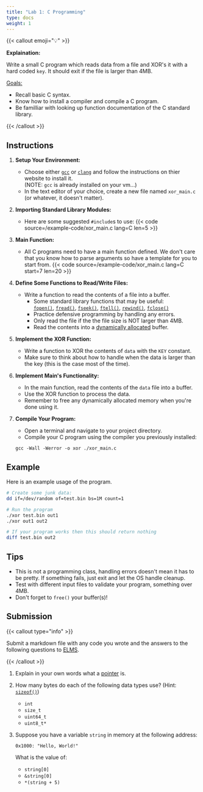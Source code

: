 ```yaml
---
title: "Lab 1: C Programming"
type: docs
weight: 1
---
```


{{< callout emoji="💡" >}}

**Explaination:**

Write a small C program which reads data from a file and XOR's it with a hard
coded `key`. It should exit if the file is larger than 4MB.

<u>Goals:</u>

- Recall basic C syntax.
- Know how to install a compiler and compile a C program.
- Be familliar with looking up function documentation of the C standard library.

{{< /callout >}}

## Instructions

1. **Setup Your Environment:**

   - Choose either [`gcc`](https://gcc.gnu.org/) or
     [`clang`](https://clang.llvm.org/) and follow the instructions on thier
     website to install it. <br> (NOTE: `gcc` is already installed on your
     vm...)
   - In the text editor of your choice, create a new file named `xor_main.c` (or
     whatever, it doesn't matter).

1. **Importing Standard Library Modules:**

   - Here are some suggested `#include`s to use: {{< code
     source=/example-code/xor_main.c lang=C len=5 >}}

1. **Main Function:**

   - All C programs need to have a main function defined. We don't care that you
     know how to parse arguments so have a template for you to start from. {{<
     code source=/example-code/xor_main.c lang=C start=7 len=20 >}}

1. **Define Some Functions to Read/Write Files:**

   - Write a function to read the contents of a file into a buffer.
     - Some standard library functions that may be useful: <br>
       [`fopen()`](https://en.cppreference.com/w/c/io/fopen),
       [`fread()`](https://en.cppreference.com/w/c/io/fread),
       [`fseek()`](https://en.cppreference.com/w/c/io/fseek),
       [`ftell()`](https://en.cppreference.com/w/c/io/ftell),
       [`rewind()`](https://en.cppreference.com/w/c/io/rewind),
       [`fclose()`](https://en.cppreference.com/w/c/io/fclose)
     - Practice defensive programming by handling any errors.
     - Only read the file if the the file size is NOT larger than 4MB.
     - Read the contents into a
       [dynamically allocated](https://en.cppreference.com/w/c/memory/malloc)
       buffer.

1. **Implement the XOR Function:**

   - Write a function to XOR the contents of `data` with the `KEY` constant.
   - Make sure to think about how to handle when the data is larger than the key
     (this is the case most of the time).

1. **Implement Main's Functionality:**

   - In the main function, read the contents of the `data` file into a buffer.
   - Use the XOR function to process the data.
   - Remember to free any dynamically allocated memory when you're done using
     it.

1. **Compile Your Program:**

   - Open a terminal and navigate to your project directory.
   - Compile your C program using the compiler you previously installed:

   ```{filename=Bash}
   gcc -Wall -Werror -o xor ./xor_main.c
   ```

## Example

Here is an example usage of the program.

```sh {filename=Bash}
# Create some junk data:
dd if=/dev/random of=test.bin bs=1M count=1

# Run the program
./xor test.bin out1
./xor out1 out2

# If your program works then this should return nothing
diff test.bin out2
```

## Tips

- This is not a programming class, handling errors doesn't mean it has to be
  pretty. If something fails, just exit and let the OS handle cleanup.
- Test with different input files to validate your program, something over 4MB.
- Don't forget to `free()` your buffer(s)!

## Submission

{{< callout type="info" >}}

Submit a markdown file with any code you wrote and the answers to the following
questions to [ELMS](https://umd.instructure.com/courses/1374508/assignments).

{{< /callout >}}

1. Explain in your own words what a
   [pointer](https://en.wikipedia.org/wiki/Pointer_(computer_programming)) is.

1. How many bytes do each of the following data types use? (Hint:
   [`sizeof()`](https://en.cppreference.com/w/c/language/sizeof))

   - `int`
   - `size_t`
   - `uint64_t`
   - `uint8_t*`

1. Suppose you have a variable `string` in memory at the following address:
   ```
   0x1000: "Hello, World!"
   ```
   What is the value of:
   - `string[0]`
   - `&string[0]`
   - `*(string + 5)`
